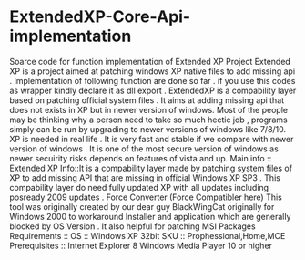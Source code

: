 # ExtendedXP-Core-Api-implementation
Soarce code for function implementation of Extended XP Project 
Extended XP is a project aimed at patching windows XP native files to add missing api .
Implementation of following function are done so far .
if you use this codes as wrapper kindly declare it as dll export . 
ExtendedXP is a compability layer based on patching official system files .
It aims at adding missing api that does not exists in XP but in newer version of windows.
Most of the people may be thinking why a person need to take so much hectic job , programs simply can be run by upgrading to newer versions of windows like 7/8/10.
XP is needed in real life . It is very fast and stable if we compare with newer version of windows . It is one of the most secure version of windows as newer
secuirity risks depends on features of vista and up. 
Main info ::
Extended XP
Info::It is a compability layer made by patching system files of XP to add missing API that are missing
in official Windows XP SP3 . This compability layer do need fully updated XP with all updates including
posready 2009 updates .
Force Converter (Force Compatibler here)
This tool was originally created by our dear guy BlackWingCat originally for Windows 2000 to workaround
Installer and application which are generally blocked by OS Version . It also  helpful for patching MSI
Packages
Requirements :: 
OS :: Windows XP 32bit
SKU :: Prophessional,Home,MCE 
Prerequisites ::
Internet Explorer 8
Windows Media Player 10 or higher
